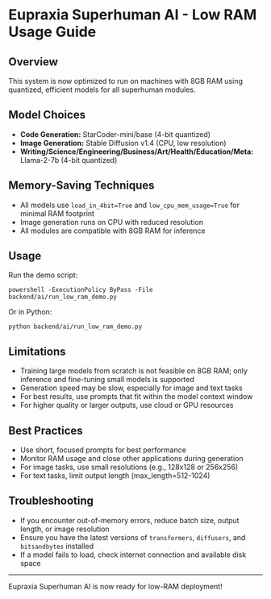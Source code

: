 # Eupraxia Superhuman AI - Low RAM Usage Guide

## Overview
This system is now optimized to run on machines with 8GB RAM using quantized, efficient models for all superhuman modules.

## Model Choices
- **Code Generation:** StarCoder-mini/base (4-bit quantized)
- **Image Generation:** Stable Diffusion v1.4 (CPU, low resolution)
- **Writing/Science/Engineering/Business/Art/Health/Education/Meta:** Llama-2-7b (4-bit quantized)

## Memory-Saving Techniques
- All models use `load_in_4bit=True` and `low_cpu_mem_usage=True` for minimal RAM footprint
- Image generation runs on CPU with reduced resolution
- All modules are compatible with 8GB RAM for inference

## Usage
Run the demo script:
```
powershell -ExecutionPolicy ByPass -File backend/ai/run_low_ram_demo.py
```
Or in Python:
```
python backend/ai/run_low_ram_demo.py
```

## Limitations
- Training large models from scratch is not feasible on 8GB RAM; only inference and fine-tuning small models is supported
- Generation speed may be slow, especially for image and text tasks
- For best results, use prompts that fit within the model context window
- For higher quality or larger outputs, use cloud or GPU resources

## Best Practices
- Use short, focused prompts for best performance
- Monitor RAM usage and close other applications during generation
- For image tasks, use small resolutions (e.g., 128x128 or 256x256)
- For text tasks, limit output length (max_length=512-1024)

## Troubleshooting
- If you encounter out-of-memory errors, reduce batch size, output length, or image resolution
- Ensure you have the latest versions of `transformers`, `diffusers`, and `bitsandbytes` installed
- If a model fails to load, check internet connection and available disk space

---
Eupraxia Superhuman AI is now ready for low-RAM deployment!
